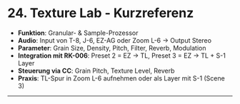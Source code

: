 # 24. Texture Lab - Kurzreferenz

- **Funktion**: Granular- & Sample-Prozessor
- **Audio**: Input von T-8, J-6, EZ-AG oder Zoom L-6 -> Output Stereo
- **Parameter**: Grain Size, Density, Pitch, Filter, Reverb, Modulation
- **Integration mit RK-006**: Preset 2 = EZ -> TL, Preset 3 = EZ -> TL + S-1 Layer
- **Steuerung via CC**: Grain Pitch, Texture Level, Reverb
- **Praxis**: TL-Spur in Zoom L-6 aufnehmen oder als Layer mit S-1 (Scene 3)

---
